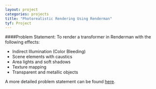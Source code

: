 ```yaml
---
layout: project
categories: projects
title: "Photorealistic Rendering Using Renderman"
tyf: Project
---
```

####Problem Statement:
To render a transformer in Renderman with the following effects:

* Indirect Illumination (Color Bleeding)
* Scene elements with caustics
* Area lights and soft shadows
* Texture mapping
* Transparent and metallic objects

A more detailed problem statement can be found <a href="http://www.cse.iitb.ac.in/~paragc/teaching/2015/cs775/assignments/A2/A2.pdf">here</a>.
